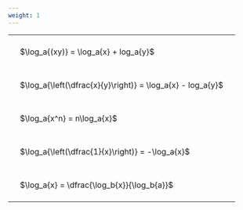 ```yaml
---
weight: 1
---
```


<style type="text/css">
#T_fdfc5 th.col_heading {
  text-align: left;
  font-size: 1em;
}
#T_fdfc5 td {
  text-align: left;
  font-size: 1em;
  padding: 1.5em;
}
</style>
<table id="T_fdfc5">
  <thead>
  </thead>
  <tbody>
    <tr>
      <td id="T_fdfc5_row0_col0" class="data row0 col0" >$\log_a{(xy)} = \log_a{x} + log_a{y}$</td>
    </tr>
    <tr>
      <td id="T_fdfc5_row1_col0" class="data row1 col0" >$\log_a{\left(\dfrac{x}{y}\right)} = \log_a{x} - log_a{y}$</td>
    </tr>
    <tr>
      <td id="T_fdfc5_row2_col0" class="data row2 col0" >$\log_a{x^n} = n\log_a{x}$</td>
    </tr>
    <tr>
      <td id="T_fdfc5_row3_col0" class="data row3 col0" >$\log_a{\left(\dfrac{1}{x}\right)} = -\log_a{x}$</td>
    </tr>
    <tr>
      <td id="T_fdfc5_row4_col0" class="data row4 col0" >$\log_a{x} = \dfrac{\log_b{x}}{\log_b{a}}$</td>
    </tr>
  </tbody>
</table>
